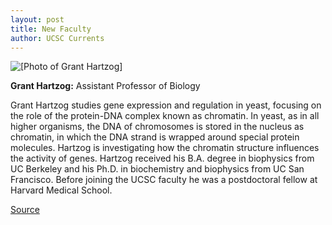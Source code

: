 ```yaml
---
layout: post
title: New Faculty
author: UCSC Currents
---
```


![\[Photo of Grant Hartzog\]][2]

**Grant Hartzog:** Assistant Professor of Biology

Grant Hartzog studies gene expression and regulation in yeast, focusing on the role of the protein-DNA complex known as chromatin. In yeast, as in all higher organisms, the DNA of chromosomes is stored in the nucleus as chromatin, in which the DNA strand is wrapped around special protein molecules. Hartzog is investigating how the chromatin structure influences the activity of genes. Hartzog received his B.A. degree in biophysics from UC Berkeley and his Ph.D. in biochemistry and biophysics from UC San Francisco. Before joining the UCSC faculty he was a postdoctoral fellow at Harvard Medical School.

[2]: http://www1.ucsc.edu/oncampus/currents/98-99/art/hartzog_grant.jpg

[Source](http://www1.ucsc.edu/oncampus/currents/98-99/11-23/newfac.htm "Permalink to New Faculty, Grant Hartzog, 11-23-98")

